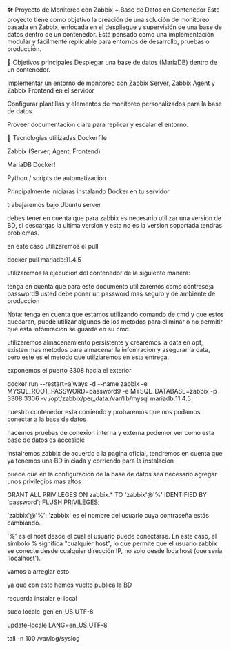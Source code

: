 🛠 Proyecto de Monitoreo con Zabbix + Base de Datos en Contenedor
Este proyecto tiene como objetivo la creación de una solución de monitoreo basada en Zabbix, enfocada en el despliegue y supervisión de una base de datos dentro de un contenedor. Está pensado como una implementación modular y fácilmente replicable para entornos de desarrollo, pruebas o producción.

🎯 Objetivos principales
Desplegar una base de datos (MariaDB) dentro de un contenedor.

Implementar un entorno de monitoreo con Zabbix Server, Zabbix Agent y Zabbix Frontend en el servidor

Configurar plantillas y elementos de monitoreo personalizados para la base de datos.

Proveer documentación clara para replicar y escalar el entorno.

🔧 Tecnologías utilizadas
Dockerfile

Zabbix (Server, Agent, Frontend)

MariaDB Docker!

Python / scripts de automatización

Principalmente iniciaras instalando Docker en tu servidor 

trabajaremos bajo Ubuntu server

debes tener en cuenta que para zabbix es necesario utilizar una version de BD, si descargas la ultima version y esta no es la version soportada tendras problemas.

en este caso utilizaremos el pull

docker pull mariadb:11.4.5

utilizaremos la ejecucion del contenedor de la siguiente manera:

tenga en cuenta que para este documento utilizaremos como contrase;a password9 usted debe poner un password mas seguro y de ambiente de produccion 

Nota: tenga en cuenta que estamos utilizando comando de cmd y que estos quedaran, puede utilizar algunos de los metodos para eliminar o no permitir que esta infomracion se guarde en su cmd.

utilizaremos almacenamiento persistente y crearemos la data en opt, existen mas metodos para almacenar la infomracion y asegurar la data, pero este es el metodo que utilziaremos en esta entrega.

exponemos el puerto 3308 hacia el exterior

docker run --restart=always -d --name zabbix -e MYSQL_ROOT_PASSWORD=password9 -e MYSQL_DATABASE=zabbix -p 3308:3306 -v /opt/zabbix/per_data:/var/lib/mysql mariadb:11.4.5

nuestro contenedor esta corriendo y probaremos que nos podamos conectar a la base de datos

hacemos pruebas de conexion interna y externa podemor ver como esta base de datos es accesible

instalremos zabbix de acuerdo a la pagina oficial, tendremos en cuenta que ya tenemos una BD iniciada y corriendo para la instalacion 

puede que en la configuracion de la base de datos sea necesario agregar unos privilegios mas altos 

GRANT ALL PRIVILEGES ON zabbix.* TO 'zabbix'@'%' IDENTIFIED BY 'password';
FLUSH PRIVILEGES;

'zabbix'@'%':
'zabbix' es el nombre del usuario cuya contraseña estás cambiando.

'%' es el host desde el cual el usuario puede conectarse. En este caso, el símbolo % significa "cualquier host", lo que permite que el usuario zabbix se conecte desde cualquier dirección IP, no solo desde localhost (que sería 'localhost').

vamos a arreglar esto 

ya que con esto hemos vuelto publica la BD

recuerda instalar el local 

sudo locale-gen en_US.UTF-8

update-locale LANG=en_US.UTF-8

tail -n 100 /var/log/syslog

